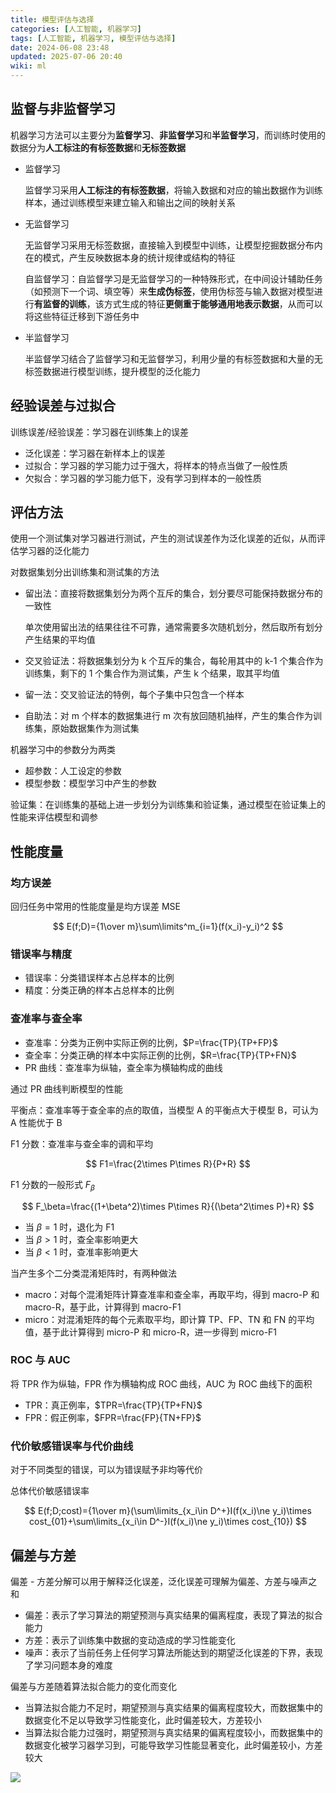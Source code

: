 ```yaml
---
title: 模型评估与选择
categories: [人工智能, 机器学习]
tags: [人工智能, 机器学习, 模型评估与选择]
date: 2024-06-08 23:48
updated: 2025-07-06 20:40
wiki: ml
---
```

## 监督与非监督学习

机器学习方法可以主要分为**监督学习**、**非监督学习**和**半监督学习**，而训练时使用的数据分为**人工标注的有标签数据**和**无标签数据**

- 监督学习

  监督学习采用**人工标注的有标签数据**，将输入数据和对应的输出数据作为训练样本，通过训练模型来建立输入和输出之间的映射关系

- 无监督学习

  无监督学习采用无标签数据，直接输入到模型中训练，让模型挖掘数据分布内在的模式，产生反映数据本身的统计规律或结构的特征

  自监督学习：自监督学习是无监督学习的一种特殊形式，在中间设计辅助任务（如预测下一个词、填空等）来**生成伪标签**，使用伪标签与输入数据对模型进行**有监督的训练**，该方式生成的特征**更侧重于能够通用地表示数据**，从而可以将这些特征迁移到下游任务中

- 半监督学习

  半监督学习结合了监督学习和无监督学习，利用少量的有标签数据和大量的无标签数据进行模型训练，提升模型的泛化能力

## 经验误差与过拟合

训练误差/经验误差：学习器在训练集上的误差

- 泛化误差：学习器在新样本上的误差
- 过拟合：学习器的学习能力过于强大，将样本的特点当做了一般性质
- 欠拟合：学习器的学习能力低下，没有学习到样本的一般性质

## 评估方法

使用一个测试集对学习器进行测试，产生的测试误差作为泛化误差的近似，从而评估学习器的泛化能力

对数据集划分出训练集和测试集的方法

- 留出法：直接将数据集划分为两个互斥的集合，划分要尽可能保持数据分布的一致性

    单次使用留出法的结果往往不可靠，通常需要多次随机划分，然后取所有划分产生结果的平均值

- 交叉验证法：将数据集划分为 k 个互斥的集合，每轮用其中的 k-1 个集合作为训练集，剩下的 1 个集合作为测试集，产生 k 个结果，取其平均值

- 留一法：交叉验证法的特例，每个子集中只包含一个样本

- 自助法：对 m 个样本的数据集进行 m 次有放回随机抽样，产生的集合作为训练集，原始数据集作为测试集

机器学习中的参数分为两类

- 超参数：人工设定的参数
- 模型参数：模型学习中产生的参数

验证集：在训练集的基础上进一步划分为训练集和验证集，通过模型在验证集上的性能来评估模型和调参

## 性能度量

### 均方误差

回归任务中常用的性能度量是均方误差 MSE

$$
E(f;D)={1\over m}\sum\limits^m_{i=1}(f(x_i)-y_i)^2
$$

### 错误率与精度

- 错误率：分类错误样本占总样本的比例
- 精度：分类正确的样本占总样本的比例

### 查准率与查全率

- 查准率：分类为正例中实际正例的比例，$P=\frac{TP}{TP+FP}$
- 查全率：分类正确的样本中实际正例的比例，$R=\frac{TP}{TP+FN}$
- PR 曲线：查准率为纵轴，查全率为横轴构成的曲线

通过 PR 曲线判断模型的性能

平衡点：查准率等于查全率的点的取值，当模型 A 的平衡点大于模型 B，可认为 A 性能优于 B

F1 分数：查准率与查全率的调和平均

$$
F1=\frac{2\times P\times R}{P+R}
$$

F1 分数的一般形式 $F_\beta$

$$
F_\beta=\frac{(1+\beta^2)\times P\times R}{(\beta^2\times P)+R}
$$

- 当 $\beta=1$ 时，退化为 F1
- 当 $\beta>1$ 时，查全率影响更大
- 当 $\beta<1$ 时，查准率影响更大

当产生多个二分类混淆矩阵时，有两种做法

-   macro：对每个混淆矩阵计算查准率和查全率，再取平均，得到 macro-P 和 macro-R，基于此，计算得到 macro-F1
-   micro：对混淆矩阵的每个元素取平均，即计算 TP、FP、TN 和 FN 的平均值，基于此计算得到 micro-P 和 micro-R，进一步得到 micro-F1

### ROC 与 AUC

将 TPR 作为纵轴，FPR 作为横轴构成 ROC 曲线，AUC 为 ROC 曲线下的面积

- TPR：真正例率，$TPR=\frac{TP}{TP+FN}$
- FPR：假正例率，$FPR=\frac{FP}{TN+FP}$

### 代价敏感错误率与代价曲线

对于不同类型的错误，可以为错误赋予非均等代价

总体代价敏感错误率

$$
E(f;D;cost)={1\over m}(\sum\limits_{x_i\in D^+}I(f(x_i)\ne y_i)\times cost_{01}+\sum\limits_{x_i\in D^-}I(f(x_i)\ne y_i)\times cost_{10})
$$

## 偏差与方差

偏差 - 方差分解可以用于解释泛化误差，泛化误差可理解为偏差、方差与噪声之和

- 偏差：表示了学习算法的期望预测与真实结果的偏离程度，表现了算法的拟合能力
- 方差：表示了训练集中数据的变动造成的学习性能变化
- 噪声：表示了当前任务上任何学习算法所能达到的期望泛化误差的下界，表现了学习问题本身的难度

偏差与方差随着算法拟合能力的变化而变化

- 当算法拟合能力不足时，期望预测与真实结果的偏离程度较大，而数据集中的数据变化不足以导致学习性能变化，此时偏差较大，方差较小
- 当算法拟合能力过强时，期望预测与真实结果的偏离程度较小，而数据集中的数据变化被学习器学习到，可能导致学习性能显著变化，此时偏差较小，方差较大

![](https://baymaxam-1309988842.cos.ap-beijing.myqcloud.com/blog/ml-%E6%A8%A1%E5%9E%8B%E8%AF%84%E4%BC%B0%2Fml-%E6%A8%A1%E5%9E%8B%E8%AF%84%E4%BC%B0-1751805631375.png)
